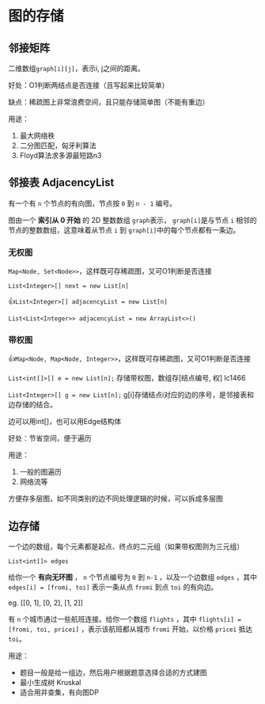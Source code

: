 # 图的存储

## 邻接矩阵

二维数组`graph[i][j]`，表示i, j之间的距离。

好处：O1判断两结点是否连接（且写起来比较简单）

缺点：稀疏图上非常浪费空间，且只能存储简单图（不能有重边）

用途：

1. 最大网络秩
2. 二分图匹配，匈牙利算法
3. Floyd算法求多源最短路n3

## 邻接表 AdjacencyList

有一个有 `n` 个节点的有向图，节点按 `0` 到 `n - 1` 编号。

图由一个 **索引从 0 开始** 的 2D 整数数组 `graph`表示， `graph[i]`是与节点 `i` 相邻的节点的整数数组，这意味着从节点 `i` 到 `graph[i]`中的每个节点都有一条边。

### 无权图

`Map<Node, Set<Node>>`，这样既可存稀疏图，又可O1判断是否连接

`List<Integer>[] next = new List[n]`

👍`List<Integer>[] adjacencyList = new List[n]`

`List<List<Integer>> adjacencyList = new ArrayList<>()`

### 带权图

👍`Map<Node, Map<Node, Integer>>`，这样既可存稀疏图，又可O1判断是否连接

`List<int[]>[] e = new List[n];` 存储带权图，数组存[结点编号, 权] lc1466

`List<Integer>[] g = new List[n];` g[i]存储结点i对应的边的序号，是邻接表和边存储的结合。

边可以用int[]，也可以用Edge结构体

好处：节省空间，便于遍历

用途：

1. 一般的图遍历
2. 网络流等

方便存多层图，如不同类别的边不同处理逻辑的时候，可以拆成多层图

## 边存储

一个边的数组，每个元素都是起点、终点的二元组（如果带权图则为三元组）

`List<int[]> edges`

给你一个 **有向无环图** ， `n` 个节点编号为 `0` 到 `n-1` ，以及一个边数组 `edges` ，其中 `edges[i] = [fromi, toi]` 表示一条从点 `fromi` 到点 `toi` 的有向边。

eg. [[0, 1], [0, 2], [1, 2]]

有 `n` 个城市通过一些航班连接。给你一个数组 `flights` ，其中 `flights[i] = [fromi, toi, pricei]` ，表示该航班都从城市 `fromi` 开始，以价格 `pricei` 抵达 `toi`。

用途：

- 题目一般是给一组边，然后用户根据题意选择合适的方式建图
- 最小生成树 Kruskal
- 适合用并查集，有向图DP